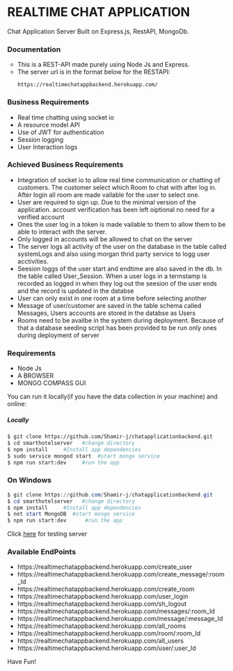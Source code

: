 # REALTIME CHAT APPLICATION
Chat Application Server Built on Express.js, RestAPI, MongoDb. 

### Documentation
<ul style="list-style-type:circle">
<li>This is a REST-API made purely using Node Js and Express.</li>
<li>The server url is in the format below for the RESTAPI:

```
https://realtimechatappbackend.herokuapp.com/
```

</li>

</ul>

### Business Requirements
 <ul>
<li>Real time chatting using socket io</li>
<li>A resource model API</li>
<li>Use of JWT for authentication</li>
<li>Session logging</li>
<li>User Interaction logs</li>

</ul>


### Achieved Business Requirements
<ul>
<li> Integration of socket io to allow real time communication or chatting of customers. The customer select which Room to chat with after log in. After login all room are made vailable for the user to select one.</li>
<li> User are required to sign up. Due to the minimal version of the application. account verification has been left oiptional no need for a verified account</li>
<li> Ones the user log in a token is made vailable to them to allow them to be able to interact with the server.</li>
<li> Only logged in accounts will be allowed to chat on the server</li>
<li> The server logs all activity of the user on the database in the table called systemLogs and also using morgan thrid party service to logg user acctivities.</li>
<li> Seesion loggs of the user start and endtime are also saved in the db. In the table called User_Session. When a user logs in a termstamp is recorded as logged in when they log out the seesion of the user ends and the record is updated in the databse</li>
<li> User can only exist in one room at a time before selecting another</li>
<li> Message of user/customer are saved in the table schema called Messages, Users accounts are stored in the databse as Users</li>
<li> Rooms need to be availbe in the system during deployment. Because of that a database seeding script has been provided to be run only ones during deployment of server</li>
</ul>


### Requirements


<ul>
<li>Node Js</li>
<li>A BROWSER</li>
<li>MONGO COMPASS GUI</li>
</ul>


You can run it locally(if you have the data collection in your machine)  and online:

##### Locally

```bash
$ git clone https://github.com/Shamir-j/chatapplicationbackend.git     #clone the git repo
$ cd smarthotelserver   #change directory 
$ npm install     #Install app dependencies
$ sudo service mongod start  #start mongo service
$ npm run start:dev     #run the app
```

### On Windows
```powershell
$ git clone https://github.com/Shamir-j/chatapplicationbackend.git     #clone the git repo                        
$ cd smarthotelserver   #change directory
$ npm install     #Install app dependencies
$ net start MongoDB  #start mongo service
$ npm run start:dev      #run the app
```



Click [here](https://realtimechatappbackend.herokuapp.com/) for testing server

### Available EndPoints


<ul>
<li>https://realtimechatappbackend.herokuapp.com/create_user</li>
<li>https://realtimechatappbackend.herokuapp.com/create_message/:room_Id</li>
<li>https://realtimechatappbackend.herokuapp.com/create_room</li>
<li>https://realtimechatappbackend.herokuapp.com/user_login</li>
<li>https://realtimechatappbackend.herokuapp.com/sh_logout</li>
<li>https://realtimechatappbackend.herokuapp.com/messages/:room_Id</li>
<li>https://realtimechatappbackend.herokuapp.com/message/:message_Id</li>
<li>https://realtimechatappbackend.herokuapp.com/all_rooms</li>
<li>https://realtimechatappbackend.herokuapp.com/room/:room_Id</li>
<li>https://realtimechatappbackend.herokuapp.com/all_users</li>
<li>https://realtimechatappbackend.herokuapp.com/user/:user_Id</li>
</ul>


Have Fun!
